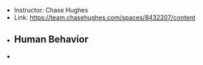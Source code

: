 - Instructor: Chase Hughes
- Link: https://team.chasehughes.com/spaces/8432207/content
- ## Human Behavior
-